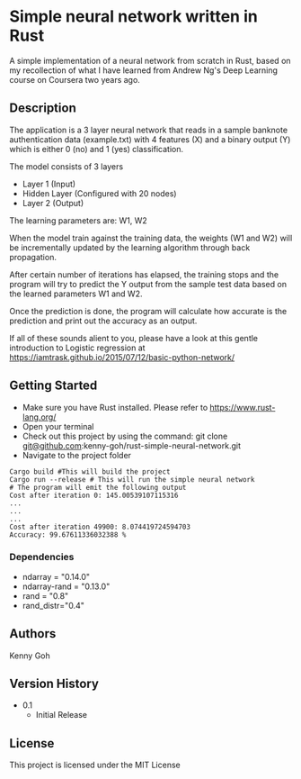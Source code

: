 # Simple neural network written in Rust

A simple implementation of a neural network from scratch in Rust, based on my recollection of what I have learned from Andrew Ng's Deep Learning course on Coursera
two years ago.

## Description
The application is a 3 layer neural network that reads in a sample banknote authentication data (example.txt)
with 4 features (X) and a binary output (Y) which is either 0 (no) and 1 (yes) classification.

The model consists of 3 layers
- Layer 1 (Input)
- Hidden Layer (Configured with 20 nodes)
- Layer 2 (Output)

The learning parameters are:
W1, W2 

When the model train against the training data, the weights (W1 and W2) will be incrementally
updated by the learning algorithm through back propagation.

After certain number of iterations has elapsed, the training stops and the program will try
to predict the Y output from the sample test data based on the learned parameters W1 and W2.

Once the prediction is done, the program will calculate how accurate is the prediction and print out the accuracy as an output. 

If all of these sounds alient to you, please have a look at this gentle introduction to Logistic regression at
https://iamtrask.github.io/2015/07/12/basic-python-network/

## Getting Started
- Make sure you have Rust installed. Please refer to https://www.rust-lang.org/
- Open your terminal
- Check out this project by using the command: git clone git@github.com:kenny-goh/rust-simple-neural-network.git
- Navigate to the project folder
```shell
Cargo build #This will build the project
Cargo run --release # This will run the simple neural network 
# The program will emit the following output
Cost after iteration 0: 145.00539107115316
...
...
...
Cost after iteration 49900: 8.074419724594703
Accuracy: 99.67611336032388 %
```

### Dependencies
* ndarray = "0.14.0"
* ndarray-rand = "0.13.0"
* rand = "0.8"
* rand_distr="0.4"

## Authors
Kenny Goh

## Version History
* 0.1
    * Initial Release

## License

This project is licensed under the MIT License 